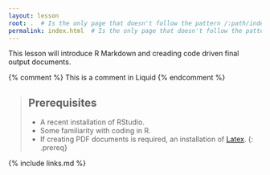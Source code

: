 ```yaml
---
layout: lesson
root: .  # Is the only page that doesn't follow the pattern /:path/index.html
permalink: index.html  # Is the only page that doesn't follow the pattern /:path/index.html
---
```

This lesson will introduce R Markdown and creading code driven final output documents.

<!-- this is an html comment -->

{% comment %} This is a comment in Liquid {% endcomment %}

> ## Prerequisites
>
> - A recent installation of RStudio.
> - Some familiarity with coding in R.
> - If creating PDF documents is required, an installation of [Latex](https://www.latex-project.org).
{: .prereq}

{% include links.md %}
